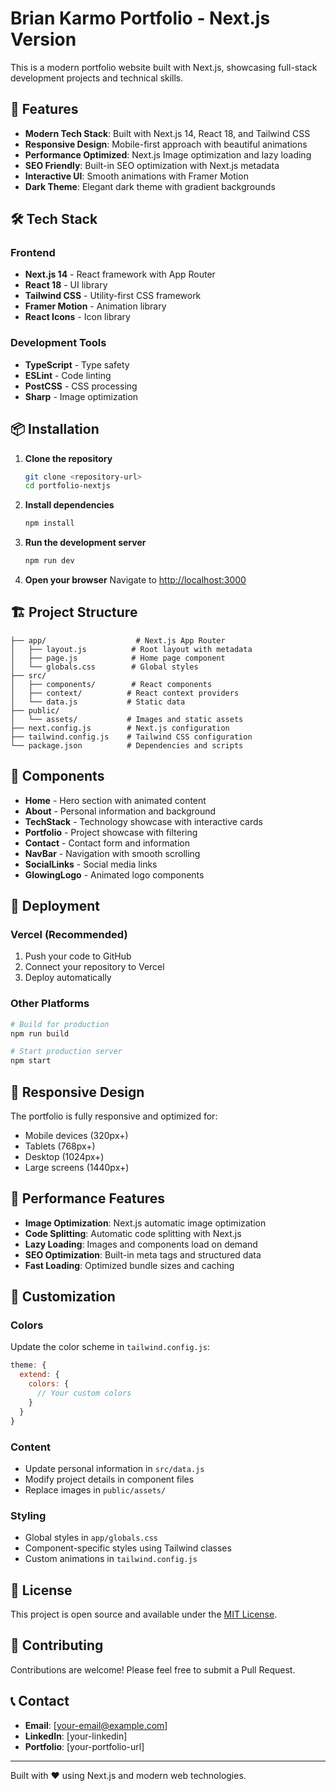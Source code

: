 # Brian Karmo Portfolio - Next.js Version

This is a modern portfolio website built with Next.js, showcasing full-stack development projects and technical skills.

## 🚀 Features

- **Modern Tech Stack**: Built with Next.js 14, React 18, and Tailwind CSS
- **Responsive Design**: Mobile-first approach with beautiful animations
- **Performance Optimized**: Next.js Image optimization and lazy loading
- **SEO Friendly**: Built-in SEO optimization with Next.js metadata
- **Interactive UI**: Smooth animations with Framer Motion
- **Dark Theme**: Elegant dark theme with gradient backgrounds

## 🛠️ Tech Stack

### Frontend
- **Next.js 14** - React framework with App Router
- **React 18** - UI library
- **Tailwind CSS** - Utility-first CSS framework
- **Framer Motion** - Animation library
- **React Icons** - Icon library

### Development Tools
- **TypeScript** - Type safety
- **ESLint** - Code linting
- **PostCSS** - CSS processing
- **Sharp** - Image optimization

## 📦 Installation

1. **Clone the repository**
   ```bash
   git clone <repository-url>
   cd portfolio-nextjs
   ```

2. **Install dependencies**
   ```bash
   npm install
   ```

3. **Run the development server**
   ```bash
   npm run dev
   ```

4. **Open your browser**
   Navigate to [http://localhost:3000](http://localhost:3000)

## 🏗️ Project Structure

```
├── app/                    # Next.js App Router
│   ├── layout.js          # Root layout with metadata
│   ├── page.js            # Home page component
│   └── globals.css        # Global styles
├── src/
│   ├── components/        # React components
│   ├── context/          # React context providers
│   └── data.js           # Static data
├── public/
│   └── assets/           # Images and static assets
├── next.config.js        # Next.js configuration
├── tailwind.config.js    # Tailwind CSS configuration
└── package.json          # Dependencies and scripts
```

## 🎨 Components

- **Home** - Hero section with animated content
- **About** - Personal information and background
- **TechStack** - Technology showcase with interactive cards
- **Portfolio** - Project showcase with filtering
- **Contact** - Contact form and information
- **NavBar** - Navigation with smooth scrolling
- **SocialLinks** - Social media links
- **GlowingLogo** - Animated logo components

## 🚀 Deployment

### Vercel (Recommended)
1. Push your code to GitHub
2. Connect your repository to Vercel
3. Deploy automatically

### Other Platforms
```bash
# Build for production
npm run build

# Start production server
npm start
```

## 📱 Responsive Design

The portfolio is fully responsive and optimized for:
- Mobile devices (320px+)
- Tablets (768px+)
- Desktop (1024px+)
- Large screens (1440px+)

## 🎯 Performance Features

- **Image Optimization**: Next.js automatic image optimization
- **Code Splitting**: Automatic code splitting with Next.js
- **Lazy Loading**: Images and components load on demand
- **SEO Optimization**: Built-in meta tags and structured data
- **Fast Loading**: Optimized bundle sizes and caching

## 🔧 Customization

### Colors
Update the color scheme in `tailwind.config.js`:
```javascript
theme: {
  extend: {
    colors: {
      // Your custom colors
    }
  }
}
```

### Content
- Update personal information in `src/data.js`
- Modify project details in component files
- Replace images in `public/assets/`

### Styling
- Global styles in `app/globals.css`
- Component-specific styles using Tailwind classes
- Custom animations in `tailwind.config.js`

## 📄 License

This project is open source and available under the [MIT License](LICENSE).

## 🤝 Contributing

Contributions are welcome! Please feel free to submit a Pull Request.

## 📞 Contact

- **Email**: [your-email@example.com]
- **LinkedIn**: [your-linkedin]
- **Portfolio**: [your-portfolio-url]

---

Built with ❤️ using Next.js and modern web technologies. 